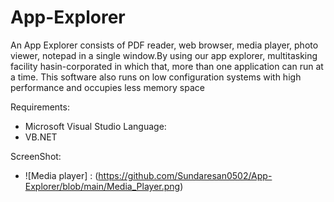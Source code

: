 # App-Explorer
An App Explorer consists of PDF reader, web browser, media player, photo viewer, notepad in a single window.By using our app explorer, multitasking facility hasin-corporated in which that, more than one application can run at a time. This software also runs on low configuration systems with high performance and occupies less memory space

Requirements:
* Microsoft Visual Studio
Language:
* VB.NET

ScreenShot:
* ![Media player] : (https://github.com/Sundaresan0502/App-Explorer/blob/main/Media_Player.png)
 
